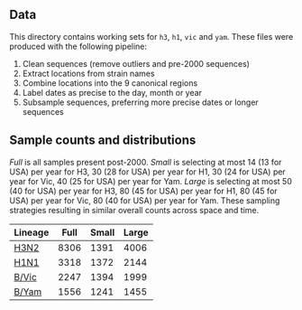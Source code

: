 ## Data

This directory contains working sets for `h3`, `h1`, `vic` and `yam`.  These files were produced with the following pipeline:

1. Clean sequences (remove outliers and pre-2000 sequences)
2. Extract locations from strain names
3. Combine locations into the 9 canonical regions
4. Label dates as precise to the day, month or year
5. Subsample sequences, preferring more precise dates or longer sequences

## Sample counts and distributions

*Full* is all samples present post-2000.  *Small* is selecting at most 14 (13 for USA) per year for H3, 30 (28 for USA) per year for H1, 30 (24 for USA) per year for Vic, 40 (25 for USA) per year for Yam.  *Large* is selecting at most 50 (40 for USA) per year for H3, 80 (45 for USA) per year for H1, 80 (45 for USA) per year for Vic, 80 (40 for USA) per year for Yam.  These sampling strategies resulting in similar overall counts across space and time.

Lineage         | Full  | Small | Large 
--------------- | ----- | ----- | -----
[H3N2](h3/)     | 8306  | 1391  | 4006
[H1N1](h1/)     | 3318  | 1372  | 2144  
[B/Vic](vic/)   | 2247  | 1394  | 1999  
[B/Yam](yam/)   | 1556  | 1241  | 1455
